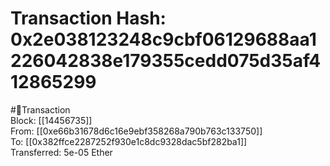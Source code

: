 
Transaction Hash: 0x2e038123248c9cbf06129688aa1226042838e179355cedd075d35af412865299
====================================================================================
  
#💸Transaction  
Block: [[14456735]]  
From: [[0xe66b31678d6c16e9ebf358268a790b763c133750]]  
To: [[0x382ffce2287252f930e1c8dc9328dac5bf282ba1]]  
Transferred: 5e-05 Ether